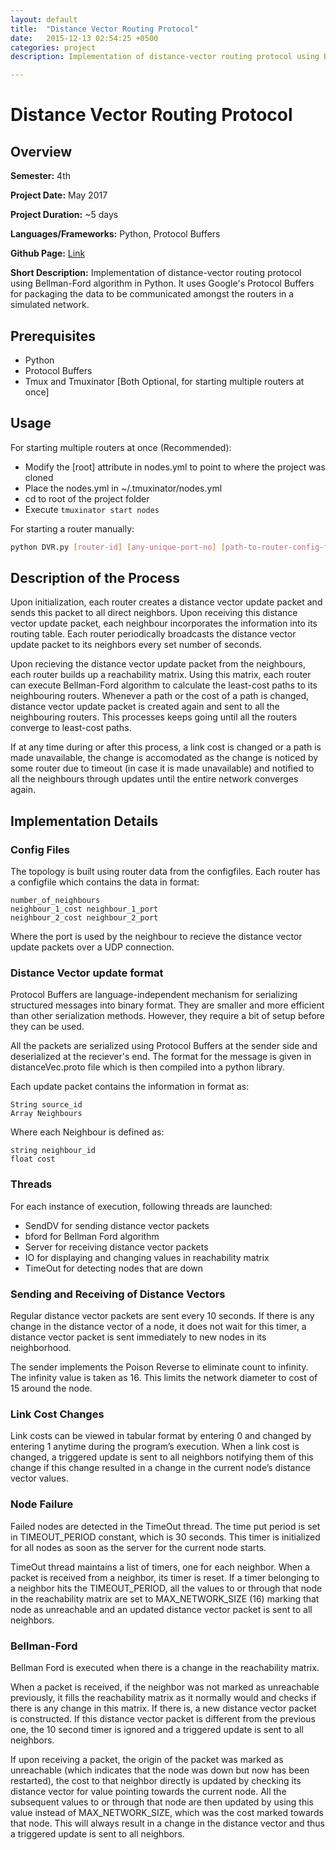 ```yaml
---
layout: default
title:  "Distance Vector Routing Protocol"
date:   2015-12-13 02:54:25 +0500
categories: project
description: Implementation of distance-vector routing protocol using Bellman-Ford algorithm in Python. It uses Google's Protocol Buffers for packaging the data to be communicated amongst the routers.

---
```

# **Distance Vector Routing Protocol**
## **Overview**
**Semester:** 4th

**Project Date:** May 2017

**Project Duration:** ~5 days

**Languages/Frameworks:** Python, Protocol Buffers

**Github Page:** [Link](https://github.com/haseebs/Distance-vector-routing-protocol)

**Short Description:** Implementation of distance-vector routing protocol using Bellman-Ford algorithm in Python. It uses Google's Protocol Buffers for packaging the data to be communicated amongst the routers in a simulated network.

## **Prerequisites**
* Python
* Protocol Buffers
* Tmux and Tmuxinator [Both Optional, for starting multiple routers at once]

## **Usage**
For starting multiple routers at once (Recommended):
* Modify the [root] attribute in nodes.yml to point to where the project was cloned
* Place the nodes.yml in ~/.tmuxinator/nodes.yml
* cd to root of the project folder
* Execute ```tmuxinator start nodes``` 

For starting a router manually:
```bash
python DVR.py [router-id] [any-unique-port-no] [path-to-router-config-file]
```

## **Description of the Process**
Upon  initialization, each router creates a distance vector update packet and sends this packet to all direct neighbors. Upon  receiving  this distance vector update packet, each  neighbour incorporates the information into its  routing table. Each router  periodically broadcasts the distance vector update packet to its neighbors every set number of seconds.

Upon recieving the distance vector update packet from the neighbours, each router builds up a reachability matrix. Using this matrix, each router can execute Bellman-Ford algorithm to calculate the least-cost paths to its neighbouring routers. Whenever a path or the cost of a path is changed, distance vector update packet is created again and sent to all the neighbouring routers. This processes keeps going until all the routers converge to least-cost paths.

If at any time during or after this process, a link cost is changed or a path is made unavailable, the change is accomodated as the change is noticed by some router due to timeout (in case it is made unavailable) and notified to all the neighbours through updates until the entire network converges again.

## **Implementation Details**
### **Config Files**
The topology is built using router data from the configfiles. Each router has a configfile which contains the data in format:
```
number_of_neighbours
neighbour_1_cost neighbour_1_port
neighbour_2_cost neighbour_2_port
```
Where the port is used by the neighbour to recieve the distance vector update packets over a UDP connection.

### **Distance Vector update format**
Protocol Buffers are language-independent mechanism for serializing
structured messages into binary format. They are smaller and more
efficient than other serialization methods. However, they require a bit
of setup before they can be used.

All the packets are serialized using Protocol Buffers at the sender side
and deserialized at the reciever's end. The format for the message is
given in distanceVec.proto file which is then compiled into a python library.

Each update packet contains the information in format as:
```
String source_id
Array Neighbours
```
Where each Neighbour is defined as:
```
string neighbour_id
float cost
```

### **Threads**
For each instance of execution, following threads are launched:
* SendDV for sending distance vector packets
* bford for Bellman Ford algorithm
* Server for receiving distance vector packets
* IO for displaying and changing values in reachability matrix
* TimeOut for detecting nodes that are down

### **Sending and Receiving of Distance Vectors**
Regular distance vector packets are sent every 10 seconds. If there is any
change in the distance vector of a node, it does not wait for this timer,
a distance vector packet is sent immediately to new nodes in its neighborhood.

The sender implements the Poison Reverse to eliminate count to infinity.
The infinity value is taken as 16. This limits the network diameter to cost
of 15 around the node.

### **Link Cost Changes**
Link costs can be viewed in tabular format by entering 0 and changed by entering
1 anytime during the program’s execution. When a link cost is changed, a
triggered update is sent to all neighbors notifying them of this change if
this change resulted in a change in the current node’s distance vector values.

### **Node Failure**
Failed nodes are detected in the TimeOut thread. The time put period is set in
TIMEOUT_PERIOD constant, which is 30 seconds.  This timer is initialized for all
nodes as soon as the server for the current node starts.

TimeOut thread maintains a list of timers, one for each neighbor. When a packet
is received from a neighbor, its timer is reset. If a timer belonging to a
neighbor hits the TIMEOUT_PERIOD, all the values to or through that node in
the reachability matrix are set to MAX_NETWORK_SIZE (16) marking that node as
unreachable and an updated distance vector packet is sent to all neighbors.

### **Bellman-Ford**
Bellman Ford is executed when there is a change in the reachability matrix.

When a packet is received, if the neighbor was not marked as unreachable
previously, it fills the reachability matrix as it normally would and
checks if there is any change in this matrix. If there is, a new distance
vector packet is constructed. If this distance vector packet is different from
the previous one, the 10 second timer is ignored and a triggered update
is sent to all neighbors.

If upon receiving a packet, the origin of the packet was marked as unreachable
(which indicates that the node was down but now has been restarted), the cost
to that neighbor directly is updated by checking its distance vector for value
pointing towards the current node. All the subsequent values to or through that
node are then updated by using this value instead of MAX_NETWORK_SIZE, which was
the cost marked towards that node. This will always result in a change in the
distance vector and thus a triggered update is sent to all neighbors.
